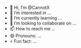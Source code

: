 - 👋 Hi, I’m @CannotX
- 👀 I’m interested in ...
- 🌱 I’m currently learning ...
- 💞️ I’m looking to collaborate on ...
- 📫 How to reach me ...
- 😄 Pronouns: ...
- ⚡ Fun fact: ...

<!---
CannotX/CannotX is a ✨ special ✨ repository because its `README.md` (this file) appears on your GitHub profile.
You can click the Preview link to take a look at your changes.
--->
